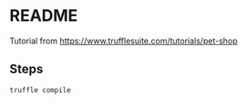# README

Tutorial from https://www.trufflesuite.com/tutorials/pet-shop


## Steps

```
truffle compile
```